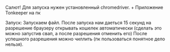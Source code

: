 Салют! Для запуска нужен установленный chromedriver.
+
Приложение Tonkeeper на пк

Запуск:
Запускаем файл. 
После запуска нам даеться 15 секунд на разрешение браузеру открывать кошелек автоматически (сделать это можно запустив свап, а после разрешения отменить его)
После успешного разрешения можно чиллить (пк пользоваться понятное дело нельзя).
